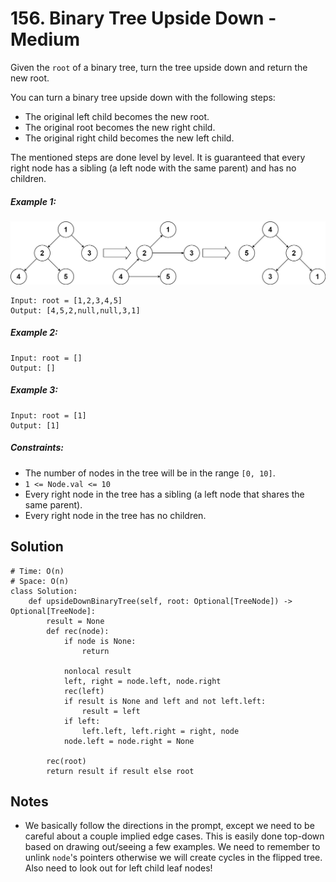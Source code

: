 # 156. Binary Tree Upside Down - Medium

Given the `root` of a binary tree, turn the tree upside down and return the new root.

You can turn a binary tree upside down with the following steps:

- The original left child becomes the new root.
- The original root becomes the new right child.
- The original right child becomes the new left child.

The mentioned steps are done level by level. It is guaranteed that every right node has a sibling (a left node with the same parent) and has no children.

##### Example 1:

<img src="../assets/156_sample.jpg" />

```
Input: root = [1,2,3,4,5]
Output: [4,5,2,null,null,3,1]
```

##### Example 2:

```
Input: root = []
Output: []
```

##### Example 3:

```
Input: root = [1]
Output: [1]
```

##### Constraints:

- The number of nodes in the tree will be in the range `[0, 10]`.
- `1 <= Node.val <= 10`
- Every right node in the tree has a sibling (a left node that shares the same parent).
- Every right node in the tree has no children.

## Solution

```
# Time: O(n)
# Space: O(n)
class Solution:
    def upsideDownBinaryTree(self, root: Optional[TreeNode]) -> Optional[TreeNode]:
        result = None
        def rec(node):
            if node is None:
                return
            
            nonlocal result
            left, right = node.left, node.right
            rec(left)
            if result is None and left and not left.left:
                result = left
            if left:
                left.left, left.right = right, node
            node.left = node.right = None
        
        rec(root)
        return result if result else root
```

## Notes
- We basically follow the directions in the prompt, except we need to be careful about a couple implied edge cases. This is easily done top-down based on drawing out/seeing a few examples. We need to remember to unlink `node`'s pointers otherwise we will create cycles in the flipped tree. Also need to look out for left child leaf nodes!